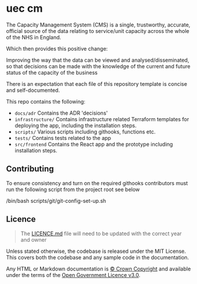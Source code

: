 # uec cm

The Capacity Management System (CMS) is a single, trustworthy, accurate, official source of the data relating to service/unit capacity across the whole of the NHS in England.

Which then provides this positive change:

Improving the way that the data can be viewed and analysed/disseminated, so that decisions can be made with the knowledge of the current and future status of the capacity of the business

There is an expectation that each file of this repository template is concise and self-documented.

This repo contains the following:
- `docs/adr` Contains the ADR 'decisions'
- `infrastructure/` Contains infrastructure related Terraform templates for deploying the app, including the installation steps.
- `scripts/` Various scripts including githooks, functions etc.
- `tests/` Contains tests related to the app
- `src/frontend` Contains the React app and the prototype including installation steps.

## Contributing

To ensure consistency and turn on the required githooks contributors must run the following script from the project root see below

/bin/bash scripts/git/git-config-set-up.sh

## Licence

> The [LICENCE.md](./LICENCE.md) file will need to be updated with the correct year and owner

Unless stated otherwise, the codebase is released under the MIT License. This covers both the codebase and any sample code in the documentation.

Any HTML or Markdown documentation is [© Crown Copyright](https://www.nationalarchives.gov.uk/information-management/re-using-public-sector-information/uk-government-licensing-framework/crown-copyright/) and available under the terms of the [Open Government Licence v3.0](https://www.nationalarchives.gov.uk/doc/open-government-licence/version/3/).
